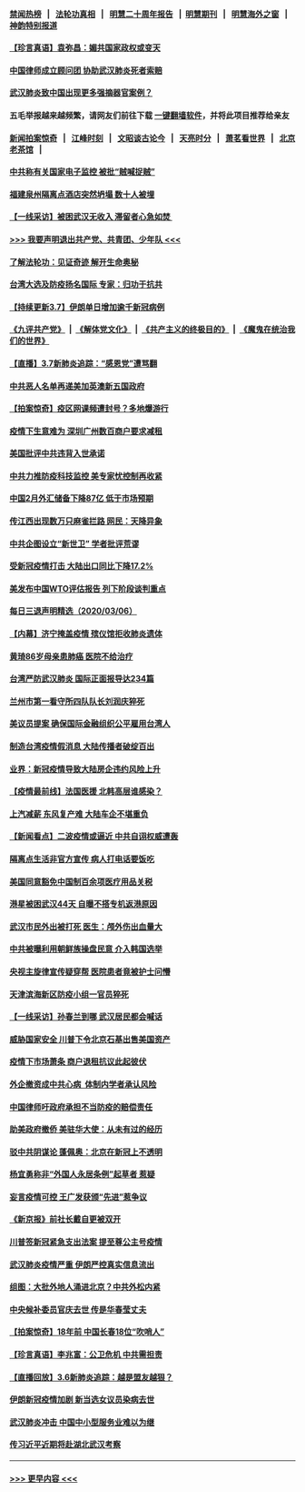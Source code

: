 #### [禁闻热榜](热点新闻.md?=0)  &nbsp;&nbsp;|&nbsp;&nbsp; [法轮功真相](https://github.com/gfw-breaker/truth/blob/master/README.md?=0) &nbsp;&nbsp;|&nbsp;&nbsp; [明慧二十周年报告](https://github.com/gfw-breaker/mh-reports/blob/master/README.md?=0) &nbsp;&nbsp;|&nbsp;&nbsp;[明慧期刊](https://github.com/gfw-breaker/mh-qikan) &nbsp;&nbsp;|&nbsp;&nbsp; [明慧海外之窗](https://github.com/gfw-breaker/mh-news/blob/master/README.md?=0) &nbsp;&nbsp;|&nbsp;&nbsp; [神韵特别报道](https://github.com/gfw-breaker/mh-news/blob/master/shenyun.md?=0)
#### [【珍言真语】袁弥昌：媚共国家政权或变天](../pages/nsc413/n11923199.md?t=03080403) 
#### [中国律师成立顾问团 协助武汉肺炎死者索赔](../pages/nsc413/n11923117.md?t=03080403) 
#### [武汉肺炎致中国出现更多强摘器官案例？](../pages/nsc413/n11923089.md?t=03080403) 
#### 五毛举报越来越频繁，请网友们前往下载 [一键翻墙软件](https://github.com/gfw-breaker/ssr-accounts)，并将此项目推荐给亲友
#### [新闻拍案惊奇](https://github.com/gfw-breaker/banned-news/blob/master/pages/link4.md) &nbsp;&nbsp;|&nbsp;&nbsp; [江峰时刻](https://github.com/gfw-breaker/banned-news/blob/master/pages/link4.md) &nbsp;&nbsp;|&nbsp;&nbsp; [文昭谈古论今](https://github.com/gfw-breaker/banned-news/blob/master/pages/link4.md) &nbsp;&nbsp;|&nbsp;&nbsp; [天亮时分](https://github.com/gfw-breaker/banned-news/blob/master/pages/link4.md) &nbsp;&nbsp;|&nbsp;&nbsp; [萧茗看世界](https://github.com/gfw-breaker/banned-news/blob/master/pages/link4.md) &nbsp;&nbsp;|&nbsp;&nbsp; [北京老茶馆](https://github.com/gfw-breaker/banned-news/blob/master/pages/link4.md) &nbsp;&nbsp;|&nbsp;&nbsp; 
#### [中共称有关国家电子监控 被批“贼喊捉贼”](../pages/nsc413/n11922877.md?t=03080403) 
#### [福建泉州隔离点酒店突然坍塌 数十人被埋](../pages/nsc413/n11922826.md?t=03080403) 
#### [【一线采访】被困武汉无收入 滞留者心急如焚 ](../pages/nsc413/n11922709.md?t=03080403) 
#### [>>> 我要声明退出共产党、共青团、少年队 <<<](https://github.com/begood0513/goodnews/blob/master/quit/letter.md) 
#### [了解法轮功：见证奇迹 解开生命奥秘](../pages/nsc413/n11922778.md?t=03080403) 
#### [台湾大选及防疫扬名国际 专家：归功于抗共](../pages/nsc413/n11921955.md?t=03080403) 
#### [【持续更新3.7】伊朗单日增加逾千新冠病例](../pages/nsc413/n11921647.md?t=03080403) 
#### [《九评共产党》](https://github.com/begood0513/9ping.md/blob/master/README.md) &nbsp;|&nbsp; [《解体党文化》](../../../../jtdwh.md/blob/master/README.md)  &nbsp;|&nbsp; [《共产主义的终极目的》](../../../../gczydzjmd.md/blob/master/README.md) &nbsp;|&nbsp; [《魔鬼在统治我们的世界》](../../../../mgztzwmdsj.md/blob/master/README.md) 
#### [【直播】3.7新肺炎追踪：“感恩党”遭骂翻](../pages/nsc413/n11922690.md?t=03080403) 
#### [中共恶人名单再递美加英澳新五国政府](../pages/nsc413/n11922727.md?t=03080403) 
#### [【拍案惊奇】疫区网课频遭封号？多地爆游行](../pages/nsc413/n11921679.md?t=03080403) 
#### [疫情下生意难为 深圳广州数百商户要求减租](../pages/nsc413/n11922392.md?t=03080403) 
#### [美国批评中共违背入世承诺](../pages/nsc413/n11922430.md?t=03080403) 
#### [中共力推防疫科技监控 美专家忧控制再收紧](../pages/nsc413/n11922329.md?t=03080403) 
#### [中国2月外汇储备下降87亿 低于市场预期](../pages/nsc413/n11922091.md?t=03080403) 
#### [传江西出现数万只麻雀拦路 网民：天降异象](../pages/nsc413/n11922160.md?t=03080403) 
#### [中共企图设立“新世卫” 学者批评荒谬](../pages/nsc413/n11921839.md?t=03080403) 
#### [受新冠疫情打击 大陆出口同比下降17.2%](../pages/nsc413/n11921736.md?t=03080403) 
#### [美发布中国WTO评估报告 列下阶段谈判重点](../pages/nsc413/n11921572.md?t=03080403) 
#### [每日三退声明精选（2020/03/06）](../pages/nsc413/n11921953.md?t=03080403) 
#### [【内幕】济宁掩盖疫情 殡仪馆拒收肺炎遗体](../pages/nsc413/n11917871.md?t=03080403) 
#### [黄琦86岁母亲患肺癌 医院不给治疗](../pages/nsc413/n11921840.md?t=03080403) 
#### [台湾严防武汉肺炎 国际正面报导达234篇](../pages/nsc413/n11921737.md?t=03080403) 
#### [兰州市第一看守所四队队长刘润庆猝死](../pages/nsc413/n11920358.md?t=03080403) 
#### [美议员提案 确保国际金融组织公平雇用台湾人](../pages/nsc413/n11921691.md?t=03080403) 
#### [制造台湾疫情假消息 大陆传播者破绽百出](../pages/nsc413/n11921050.md?t=03080403) 
#### [业界：新冠疫情导致大陆房企违约风险上升](../pages/nsc413/n11921549.md?t=03080403) 
#### [【疫情最前线】法国医援 北韩高层谁感染？](../pages/nsc413/n11920850.md?t=03080403) 
#### [上汽减薪 东风复产难 大陆车企不堪重负](../pages/nsc413/n11921202.md?t=03080403) 
#### [【新闻看点】二波疫情或逼近 中共自诩权威遭轰](../pages/nsc413/n11920942.md?t=03080403) 
#### [隔离点生活非官方宣传 病人打电话要饭吃](../pages/nsc413/n11921264.md?t=03080403) 
#### [美国同意豁免中国制百余项医疗用品关税](../pages/nsc413/n11921400.md?t=03080403) 
#### [港星被困武汉44天 自曝不搭专机返港原因](../pages/nsc413/n11920926.md?t=03080403) 
#### [武汉市民外出被打死 医生：颅外伤出血量大](../pages/nsc413/n11921303.md?t=03080403) 
#### [中共被曝利用朝鲜族操盘民意 介入韩国选举](../pages/nsc413/n11921006.md?t=03080403) 
#### [央视主旋律宣传疑穿帮 医院患者竟被护士问懵](../pages/nsc413/n11921219.md?t=03080403) 
#### [天津滨海新区防疫小组一官员猝死](../pages/nsc413/n11921205.md?t=03080403) 
#### [【一线采访】孙春兰到哪 武汉居民都会喊话](../pages/nsc413/n11920952.md?t=03080403) 
#### [威胁国家安全 川普下令北京石基出售美国资产](../pages/nsc413/n11921036.md?t=03080403) 
#### [疫情下市场萧条 商户退租抗议此起彼伏](../pages/nsc413/n11921021.md?t=03080403) 
#### [外企撤资成中共心病  体制内学者承认风险](../pages/nsc413/n11920805.md?t=03080403) 
#### [中国律师吁政府承担不当防疫的赔偿责任](../pages/nsc413/n11920309.md?t=03080403) 
#### [助美政府撤侨 美驻华大使：从未有过的经历](../pages/nsc413/n11920832.md?t=03080403) 
#### [驳中共阴谋论 蓬佩奥：北京在新冠上不透明](../pages/nsc413/n11920846.md?t=03080403) 
#### [杨宜勇称非“外国人永居条例”起草者 惹疑](../pages/nsc413/n11920792.md?t=03080403) 
#### [妄言疫情可控 王广发获颁“先进”惹争议](../pages/nsc413/n11920693.md?t=03080403) 
#### [《新京报》前社长戴自更被双开](../pages/nsc413/n11920689.md?t=03080403) 
#### [川普签新冠紧急支出法案 提至尊公主号疫情](../pages/nsc413/n11920654.md?t=03080403) 
#### [武汉肺炎疫情严重 伊朗严控真实信息流出](../pages/nsc413/n11920458.md?t=03080403) 
#### [组图：大批外地人涌进北京？中共外松内紧](../pages/nsc413/n11918025.md?t=03080403) 
#### [中央候补委员官庆去世 传是华春莹丈夫](../pages/nsc413/n11920481.md?t=03080403) 
#### [【拍案惊奇】18年前 中国长春18位“吹哨人”](../pages/nsc413/n11918988.md?t=03080403) 
#### [【珍言真语】李兆富：公卫危机 中共需担责](../pages/nsc413/n11920422.md?t=03080403) 
#### [【直播回放】3.6新肺炎追踪：越是盟友越狠？](../pages/nsc413/n11920274.md?t=03080403) 
#### [伊朗新冠疫情加剧 新当选女议员染病去世](../pages/nsc413/n11920353.md?t=03080403) 
#### [武汉肺炎冲击 中国中小型服务业难以为继](../pages/nsc413/n11920169.md?t=03080403) 
#### [传习近平近期将赴湖北武汉考察](../pages/nsc413/n11918779.md?t=03080403) 

----
#### [ >>> 更早内容 <<< ](../indexes/nsc413-earlier.md)
